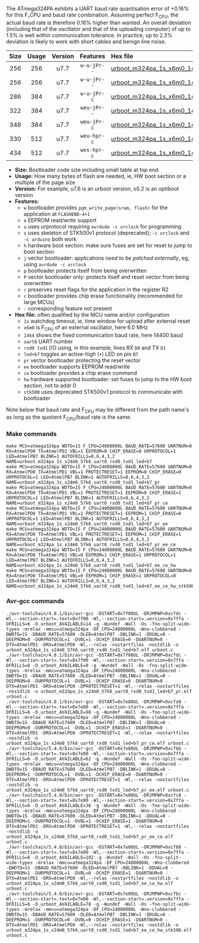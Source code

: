 The ATmega324PA exhibits a UART baud rate quantisation error of +0.16% for this F_CPU and baud rate combination. Assuming perfect F<sub>CPU</sub>, the actual baud rate is therefore 0.16% higher than wanted. An overall deviation (including that of the oscillator and that of the uploading computer) of up to 1.5% is well within communication tolerance. In practice, up to 2.5% deviation is likely to work with short cables and benign line noise.

|Size|Usage|Version|Features|Hex file|
|:-:|:-:|:-:|:-:|:--|
|256|256|u7.7|`w-u-jPr--`|[urboot_m324pa_1s_x6m0_14k4_uart0_rxd0_txd1_led+b7.hex](https://raw.githubusercontent.com/stefanrueger/urboot.hex/main/u7.7/mcus/atmega324pa/watchdog_1_s/external_oscillator_x/%2B6m000000_hz/%2B%2B14k4_baud/uart0_rxd0_txd1/led%2Bb7/urboot_m324pa_1s_x6m0_14k4_uart0_rxd0_txd1_led%2Bb7.hex)|
|256|256|u7.7|`w-u-jPr--`|[urboot_m324pa_1s_x6m0_14k4_uart0_rxd0_txd1_led+b7_pr.hex](https://raw.githubusercontent.com/stefanrueger/urboot.hex/main/u7.7/mcus/atmega324pa/watchdog_1_s/external_oscillator_x/%2B6m000000_hz/%2B%2B14k4_baud/uart0_rxd0_txd1/led%2Bb7/urboot_m324pa_1s_x6m0_14k4_uart0_rxd0_txd1_led%2Bb7_pr.hex)|
|286|384|u7.7|`w-u-jPr-c`|[urboot_m324pa_1s_x6m0_14k4_uart0_rxd0_txd1_led+b7_pr_ce.hex](https://raw.githubusercontent.com/stefanrueger/urboot.hex/main/u7.7/mcus/atmega324pa/watchdog_1_s/external_oscillator_x/%2B6m000000_hz/%2B%2B14k4_baud/uart0_rxd0_txd1/led%2Bb7/urboot_m324pa_1s_x6m0_14k4_uart0_rxd0_txd1_led%2Bb7_pr_ce.hex)|
|322|384|u7.7|`weu-jPr--`|[urboot_m324pa_1s_x6m0_14k4_uart0_rxd0_txd1_led+b7_pr_ee.hex](https://raw.githubusercontent.com/stefanrueger/urboot.hex/main/u7.7/mcus/atmega324pa/watchdog_1_s/external_oscillator_x/%2B6m000000_hz/%2B%2B14k4_baud/uart0_rxd0_txd1/led%2Bb7/urboot_m324pa_1s_x6m0_14k4_uart0_rxd0_txd1_led%2Bb7_pr_ee.hex)|
|348|384|u7.7|`weu-jPr-c`|[urboot_m324pa_1s_x6m0_14k4_uart0_rxd0_txd1_led+b7_pr_ee_ce.hex](https://raw.githubusercontent.com/stefanrueger/urboot.hex/main/u7.7/mcus/atmega324pa/watchdog_1_s/external_oscillator_x/%2B6m000000_hz/%2B%2B14k4_baud/uart0_rxd0_txd1/led%2Bb7/urboot_m324pa_1s_x6m0_14k4_uart0_rxd0_txd1_led%2Bb7_pr_ee_ce.hex)|
|330|512|u7.7|`weu-hpr-c`|[urboot_m324pa_1s_x6m0_14k4_uart0_rxd0_txd1_led+b7_ee_ce_hw.hex](https://raw.githubusercontent.com/stefanrueger/urboot.hex/main/u7.7/mcus/atmega324pa/watchdog_1_s/external_oscillator_x/%2B6m000000_hz/%2B%2B14k4_baud/uart0_rxd0_txd1/led%2Bb7/urboot_m324pa_1s_x6m0_14k4_uart0_rxd0_txd1_led%2Bb7_ee_ce_hw.hex)|
|434|512|u7.7|`wes-hpr-c`|[urboot_m324pa_1s_x6m0_14k4_uart0_rxd0_txd1_led+b7_ee_ce_hw_stk500.hex](https://raw.githubusercontent.com/stefanrueger/urboot.hex/main/u7.7/mcus/atmega324pa/watchdog_1_s/external_oscillator_x/%2B6m000000_hz/%2B%2B14k4_baud/uart0_rxd0_txd1/led%2Bb7/urboot_m324pa_1s_x6m0_14k4_uart0_rxd0_txd1_led%2Bb7_ee_ce_hw_stk500.hex)|

- **Size:** Bootloader code size including small table at top end
- **Usage:** How many bytes of flash are needed, ie, HW boot section or a multiple of the page size
- **Version:** For example, u7.6 is an urboot version, o5.2 is an optiboot version
- **Features:**
  + `w` bootloader provides `pgm_write_page(sram, flash)` for the application at `FLASHEND-4+1`
  + `e` EEPROM read/write support
  + `u` uses urprotocol requiring `avrdude -c urclock` for programming
  + `s` uses skeleton of STK500v1 protocol (deprecated); `-c urclock` and `-c arduino` both work
  + `h` hardware boot section: make sure fuses are set for reset to jump to boot section
  + `j` vector bootloader: applications *need to be patched externally*, eg, using `avrdude -c urclock`
  + `p` bootloader protects itself from being overwritten
  + `P` vector bootloader only: protects itself and reset vector from being overwritten
  + `r` preserves reset flags for the application in the register R2
  + `c` bootloader provides chip erase functionality (recommended for large MCUs)
  + `-` corresponding feature not present
- **Hex file:** often qualified by the MCU name and/or configuration
  + `1s` watchdog timeout, ie, time window for upload after external reset
  + `x6m0` is F<sub>CPU</sub> of an external oscillator, here 6.0 MHz
  + `14k4` shows the fixed communication baud rate, here 14400 baud
  + `uart0` UART number
  + `rxd0 txd1` I/O using, in this example, lines RX `D0` and TX `D1`
  + `led+b7` toggles an active-high (`+`) LED on pin `B7`
  + `pr` vector bootloader protecting the reset vector
  + `ee` bootloader supports EEPROM read/write
  + `ce` bootloader provides a chip erase command
  + `hw` hardware supported bootloader: set fuses to jump to the HW boot section, not to addr 0
  + `stk500` uses deprecated STK500v1 protocol to communicate with bootloader


Note below that baud rate and F<sub>CPU</sub> may be different from the path name's as long as the quotient F<sub>CPU</sub>/baud rate is the same.

### Make commands
```
make MCU=atmega324pa WDTO=1S F_CPU=24000000L BAUD_RATE=57600 UARTNUM=0 RX=AtmelPD0 TX=AtmelPD1 VBL=1 EEPROM=0 CHIP_ERASE=0 URPROTOCOL=1 LED=AtmelPB7 BLINK=1 AUTOFRILLS=0,6,4,3,2 NAME=urboot_m324pa_1s_x24m0_57k6_uart0_rxd0_txd1_led+b7
make MCU=atmega324pa WDTO=1S F_CPU=24000000L BAUD_RATE=57600 UARTNUM=0 RX=AtmelPD0 TX=AtmelPD1 VBL=1 PROTECTRESET=1 EEPROM=0 CHIP_ERASE=0 URPROTOCOL=1 LED=AtmelPB7 BLINK=1 AUTOFRILLS=0,6,4,3,2 NAME=urboot_m324pa_1s_x24m0_57k6_uart0_rxd0_txd1_led+b7_pr
make MCU=atmega324pa WDTO=1S F_CPU=24000000L BAUD_RATE=57600 UARTNUM=0 RX=AtmelPD0 TX=AtmelPD1 VBL=1 PROTECTRESET=1 EEPROM=0 CHIP_ERASE=1 URPROTOCOL=1 LED=AtmelPB7 BLINK=1 AUTOFRILLS=0,6,4,3,2 NAME=urboot_m324pa_1s_x24m0_57k6_uart0_rxd0_txd1_led+b7_pr_ce
make MCU=atmega324pa WDTO=1S F_CPU=24000000L BAUD_RATE=57600 UARTNUM=0 RX=AtmelPD0 TX=AtmelPD1 VBL=1 PROTECTRESET=1 EEPROM=1 CHIP_ERASE=0 URPROTOCOL=1 LED=AtmelPB7 BLINK=1 AUTOFRILLS=0,6,4,3,2 NAME=urboot_m324pa_1s_x24m0_57k6_uart0_rxd0_txd1_led+b7_pr_ee
make MCU=atmega324pa WDTO=1S F_CPU=24000000L BAUD_RATE=57600 UARTNUM=0 RX=AtmelPD0 TX=AtmelPD1 VBL=1 PROTECTRESET=1 EEPROM=1 CHIP_ERASE=1 URPROTOCOL=1 LED=AtmelPB7 BLINK=1 AUTOFRILLS=0,6,4,3,2 NAME=urboot_m324pa_1s_x24m0_57k6_uart0_rxd0_txd1_led+b7_pr_ee_ce
make MCU=atmega324pa WDTO=1S F_CPU=24000000L BAUD_RATE=57600 UARTNUM=0 RX=AtmelPD0 TX=AtmelPD1 VBL=0 EEPROM=1 CHIP_ERASE=1 URPROTOCOL=1 LED=AtmelPB7 BLINK=1 AUTOFRILLS=0,6,4,3,2 NAME=urboot_m324pa_1s_x24m0_57k6_uart0_rxd0_txd1_led+b7_ee_ce_hw
make MCU=atmega324pa WDTO=1S F_CPU=24000000L BAUD_RATE=57600 UARTNUM=0 RX=AtmelPD0 TX=AtmelPD1 VBL=0 EEPROM=1 CHIP_ERASE=1 URPROTOCOL=0 LED=AtmelPB7 BLINK=1 AUTOFRILLS=0,6,4,3,2 NAME=urboot_m324pa_1s_x24m0_57k6_uart0_rxd0_txd1_led+b7_ee_ce_hw_stk500
```

### Avr-gcc commands
```
./avr-toolchain/4.8.1/bin/avr-gcc -DSTART=0x7f00UL -DRJMPWP=0xcfdc -Wl,--section-start=.text=0x7f00 -Wl,--section-start=.version=0x7ffa -DFRILLS=6 -D_urboot_AVAILABLE=14 -g -Wundef -Wall -Os -fno-split-wide-types -mrelax -mmcu=atmega324pa -DF_CPU=24000000L -Wno-clobbered -DWDTO=1S -DBAUD_RATE=57600 -DLED=AtmelPB7 -DBLINK=1 -DDUAL=0 -DEEPROM=0 -DURPROTOCOL=1 -DVBL=1 -DCHIP_ERASE=0 -DUARTNUM=0 -DTX=AtmelPD1 -DRX=AtmelPD0 -Wl,--relax -nostartfiles -nostdlib -o urboot_m324pa_1s_x24m0_57k6_uart0_rxd0_txd1_led+b7.elf urboot.c
./avr-toolchain/4.8.1/bin/avr-gcc -DSTART=0x7f00UL -DRJMPWP=0xcfdc -Wl,--section-start=.text=0x7f00 -Wl,--section-start=.version=0x7ffa -DFRILLS=6 -D_urboot_AVAILABLE=0 -g -Wundef -Wall -Os -fno-split-wide-types -mrelax -mmcu=atmega324pa -DF_CPU=24000000L -Wno-clobbered -DWDTO=1S -DBAUD_RATE=57600 -DLED=AtmelPB7 -DBLINK=1 -DDUAL=0 -DEEPROM=0 -DURPROTOCOL=1 -DVBL=1 -DCHIP_ERASE=0 -DUARTNUM=0 -DTX=AtmelPD1 -DRX=AtmelPD0 -DPROTECTRESET=1 -Wl,--relax -nostartfiles -nostdlib -o urboot_m324pa_1s_x24m0_57k6_uart0_rxd0_txd1_led+b7_pr.elf urboot.c
./avr-toolchain/4.8.1/bin/avr-gcc -DSTART=0x7e80UL -DRJMPWP=0xcfa9 -Wl,--section-start=.text=0x7e80 -Wl,--section-start=.version=0x7ffa -DFRILLS=6 -D_urboot_AVAILABLE=98 -g -Wundef -Wall -Os -fno-split-wide-types -mrelax -mmcu=atmega324pa -DF_CPU=24000000L -Wno-clobbered -DWDTO=1S -DBAUD_RATE=57600 -DLED=AtmelPB7 -DBLINK=1 -DDUAL=0 -DEEPROM=0 -DURPROTOCOL=1 -DVBL=1 -DCHIP_ERASE=1 -DUARTNUM=0 -DTX=AtmelPD1 -DRX=AtmelPD0 -DPROTECTRESET=1 -Wl,--relax -nostartfiles -nostdlib -o urboot_m324pa_1s_x24m0_57k6_uart0_rxd0_txd1_led+b7_pr_ce.elf urboot.c
./avr-toolchain/5.4.0/bin/avr-gcc -DSTART=0x7e80UL -DRJMPWP=0xcfbb -Wl,--section-start=.text=0x7e80 -Wl,--section-start=.version=0x7ffa -DFRILLS=6 -D_urboot_AVAILABLE=62 -g -Wundef -Wall -Os -fno-split-wide-types -mrelax -mmcu=atmega324pa -DF_CPU=24000000L -Wno-clobbered -DWDTO=1S -DBAUD_RATE=57600 -DLED=AtmelPB7 -DBLINK=1 -DDUAL=0 -DEEPROM=1 -DURPROTOCOL=1 -DVBL=1 -DCHIP_ERASE=0 -DUARTNUM=0 -DTX=AtmelPD1 -DRX=AtmelPD0 -DPROTECTRESET=1 -Wl,--relax -nostartfiles -nostdlib -o urboot_m324pa_1s_x24m0_57k6_uart0_rxd0_txd1_led+b7_pr_ee.elf urboot.c
./avr-toolchain/5.4.0/bin/avr-gcc -DSTART=0x7e80UL -DRJMPWP=0xcfc8 -Wl,--section-start=.text=0x7e80 -Wl,--section-start=.version=0x7ffa -DFRILLS=6 -D_urboot_AVAILABLE=36 -g -Wundef -Wall -Os -fno-split-wide-types -mrelax -mmcu=atmega324pa -DF_CPU=24000000L -Wno-clobbered -DWDTO=1S -DBAUD_RATE=57600 -DLED=AtmelPB7 -DBLINK=1 -DDUAL=0 -DEEPROM=1 -DURPROTOCOL=1 -DVBL=1 -DCHIP_ERASE=1 -DUARTNUM=0 -DTX=AtmelPD1 -DRX=AtmelPD0 -DPROTECTRESET=1 -Wl,--relax -nostartfiles -nostdlib -o urboot_m324pa_1s_x24m0_57k6_uart0_rxd0_txd1_led+b7_pr_ee_ce.elf urboot.c
./avr-toolchain/5.4.0/bin/avr-gcc -DSTART=0x7e00UL -DRJMPWP=0xcf88 -Wl,--section-start=.text=0x7e00 -Wl,--section-start=.version=0x7ffa -DFRILLS=6 -D_urboot_AVAILABLE=182 -g -Wundef -Wall -Os -fno-split-wide-types -mrelax -mmcu=atmega324pa -DF_CPU=24000000L -Wno-clobbered -DWDTO=1S -DBAUD_RATE=57600 -DLED=AtmelPB7 -DBLINK=1 -DDUAL=0 -DEEPROM=1 -DURPROTOCOL=1 -DVBL=0 -DCHIP_ERASE=1 -DUARTNUM=0 -DTX=AtmelPD1 -DRX=AtmelPD0 -Wl,--relax -nostartfiles -nostdlib -o urboot_m324pa_1s_x24m0_57k6_uart0_rxd0_txd1_led+b7_ee_ce_hw.elf urboot.c
./avr-toolchain/5.4.0/bin/avr-gcc -DSTART=0x7e00UL -DRJMPWP=0xcfbc -Wl,--section-start=.text=0x7e00 -Wl,--section-start=.version=0x7ffa -DFRILLS=6 -D_urboot_AVAILABLE=78 -g -Wundef -Wall -Os -fno-split-wide-types -mrelax -mmcu=atmega324pa -DF_CPU=24000000L -Wno-clobbered -DWDTO=1S -DBAUD_RATE=57600 -DLED=AtmelPB7 -DBLINK=1 -DDUAL=0 -DEEPROM=1 -DURPROTOCOL=0 -DVBL=0 -DCHIP_ERASE=1 -DUARTNUM=0 -DTX=AtmelPD1 -DRX=AtmelPD0 -Wl,--relax -nostartfiles -nostdlib -o urboot_m324pa_1s_x24m0_57k6_uart0_rxd0_txd1_led+b7_ee_ce_hw_stk500.elf urboot.c
```


